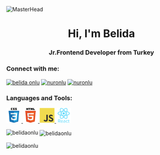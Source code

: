 ![MasterHead](https://as1.ftcdn.net/v2/jpg/03/32/21/56/1000_F_332215667_FRtsNh6JCtsstNqBlLmiP5dixFFWNJfS.jpg)
 
<h1 align="center">Hi, I'm Belida </h1>
<h3 align="center">Jr.Frontend Developer from Turkey</h3>

<h3 align="left">Connect with me:</h3>
<p align="left">
<a href="https://linkedin.com/in/belida onlu" target="blank"><img align="center" src="https://raw.githubusercontent.com/rahuldkjain/github-profile-readme-generator/master/src/images/icons/Social/linked-in-alt.svg" alt="belida onlu" height="30" width="40" /></a>
<a href="https://medium.com/belidaonlu" target="blank"><img align="center" src="https://raw.githubusercontent.com/rahuldkjain/github-profile-readme-generator/master/src/images/icons/Social/medium.svg" alt="nuronlu" height="30" width="40" /></a>
<a href="https://www.hackerrank.com/belidaonlu" target="blank"><img align="center" src="https://raw.githubusercontent.com/rahuldkjain/github-profile-readme-generator/master/src/images/icons/Social/hackerrank.svg" alt="nuronlu" height="30" width="40" /></a>
</p>

<h3 align="left">Languages and Tools:</h3>
<p align="left"> <a href="https://www.w3schools.com/css/" target="_blank" rel="noreferrer"> <img src="https://raw.githubusercontent.com/devicons/devicon/master/icons/css3/css3-original-wordmark.svg" alt="css3" width="40" height="40"/> </a> <a href="https://www.w3.org/html/" target="_blank" rel="noreferrer"> <img src="https://raw.githubusercontent.com/devicons/devicon/master/icons/html5/html5-original-wordmark.svg" alt="html5" width="40" height="40"/> </a> <a href="https://developer.mozilla.org/en-US/docs/Web/JavaScript" target="_blank" rel="noreferrer"> <img src="https://raw.githubusercontent.com/devicons/devicon/master/icons/javascript/javascript-original.svg" alt="javascript" width="40" height="40"/> </a> <a href="https://reactjs.org/" target="_blank" rel="noreferrer"> <img src="https://raw.githubusercontent.com/devicons/devicon/master/icons/react/react-original-wordmark.svg" alt="react" width="40" height="40"/> </a> </p>

<p><img align="left" src="https://github-readme-stats.vercel.app/api/top-langs?username=belidaonlu&show_icons=true&locale=en&layout=compact" alt="belidaonlu" /></p>

<p>&nbsp;<img align="center" src="https://github-readme-stats.vercel.app/api?username=belidaonlu&show_icons=true&locale=en" alt="belidaonlu" /></p>

<p><img align="center" src="https://github-readme-streak-stats.herokuapp.com/?user=belidaonlu&" alt="belidaonlu" /></p>




